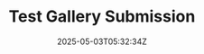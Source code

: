 ---
title: Test Gallery Submission
slug: testgallerypost
coverImage: /images/gallery/frieren6.png
date: 2025-05-03T05:32:34Z
excerpt: Gallery Post
tags:
  - gallery
---